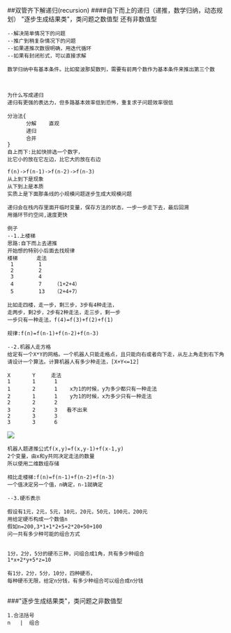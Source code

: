 ##双管齐下解递归(recursion)
####自下而上的递归（递推，数学归纳，动态规划）
"逐步生成结果类"，类问题之数值型
还有非数值型
```
--解决简单情况下的问题
--推广到稍复杂情况下的问题
--如果递推次数很明确，用迭代循环
--如果有封闭形式，可以直接求解

数学归纳中有基本条件。比如斐波那契数列，需要有前两个数作为基本条件来推出第三个数



为什么写成递归
递归有更强的表达力，但多路基本效率低到恐怖，重复求子问题效率很低

分治法{
      分解    直观
      递归
      合并
}
自上而下:比如快排选一个数字，
比它小的放在它左边，比它大的放在右边

f(n)->f(n-1)->f(n-2)->f(n-3)
从上到下是现象
从下到上是本质
实质上是下面那条线的小规模问题逐步生成大规模问题

递归会在栈内存里面开临时变量，保存方法的状态，一步一步走下去，最后回溯
用循环节约空间,速度更快

例子
--1.上楼梯
思路:自下而上去递推
开始想的特别小后面去找规律
楼梯      走法
 1        1
 2        2
 3        4
 4        7    （1+2+4）
 5        13   （2+4+7）

比如走四楼，走一步，剩三步，3步有4种走法，
走两步，剩2步，2步有2种走法，走三步，剩一步
一步只有一种走法，f(4)=f(3)+f(2)+f(1)

规律:f(n)=f(n-1)+f(n-2)+f(n-3)

--2.机器人走方格
给定有一个X*Y的网格。一个机器人只能走格点，且只能向右或者向下走，从左上角走到右下角
请设计一个算法。计算机器人有多少种走法，[X+Y<=12]

X       Y     走法
1       1      1    
1       2      1    x为1的时候，y为多少都只有一种走法
2       1      1    y为1的时候，x为多少只有一种走法
2       2      2
3       2      3   看不出来
2       3      3
3       3      6         
```
![](https://note.youdao.com/yws/public/resource/f203939d06b267a17218f976ad641e71/xmlnote/5F956A52C7094DE6BC8491AED11F86D7/2609)
```
机器人题递推公式f(x,y)=f(x,y-1)+f(x-1,y)
2个变量，由x和y共同决定走法的数量
所以使用二维数组存储

相比走楼梯:f(n)=f(n-1)+f(n-2)+f(n-3)
一个值决定另一个值，n确定，n-1就确定

--3.硬币表示

假设有1元，2元，5元，10元，20元，50元，100元，200元
用给定硬币构成一个数值n
假如n=200,3*1+1*2+5+2*20+50+100
问一共有多少种可能的组合方式


1分，2分，5分的硬币三种，问组合成1角，共有多少种组合
1*x+2*y+5*z=10

有1分，2分，5分，10分，四种硬币，
每种硬币无限，给定n分钱，有多少种组合可以组合成n分钱


```
###"逐步生成结果类"，类问题之非数值型
```
1.合法括号
n   |  组合

```